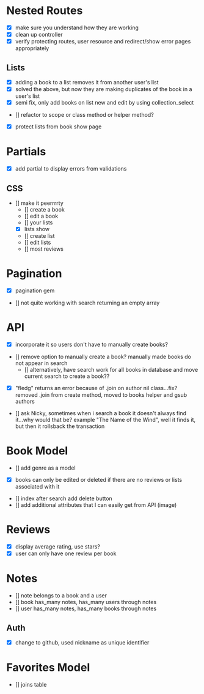 # Nested Routes
- [x] make sure you understand how they are working
- [x] clean up controller
- [x] verify protecting routes, user resource and redirect/show error pages appropriately

## Lists
- [x] adding a book to a list removes it from another user's list
- [X] solved the above, but now they are making duplicates of the book in a user's list
- [X] semi fix, only add books on list new and edit by using collection_select
- [] refactor to scope or class method or helper method?
- [x] protect lists from book show page

# Partials
- [X] add partial to display errors from validations 

## CSS
- [] make it peerrrrty
    - [] create a book
    - [] edit a book
    - [] your lists
    - [X] lists show
    - [] create list
    - [] edit lists
    - [] most reviews

# Pagination
- [x] pagination gem
- [] not quite working with search returning an empty array

# API
- [X] incorporate it so users don't have to manually create books?
- [] remove option to manually create a book? manually made books do not appear in search
  - [] alternatively, have search work for all books in database and move current search to create a book??
- [x] "fledg" returns an error because of .join on author nil class...fix? removed .join from create method, moved to books helper and gsub authors
- [] ask Nicky, sometimes when i search a book it doesn't always find it...why would that be? example "The Name of the Wind", well it finds it, but then it rollsback the transaction

# Book Model
- [] add genre as a model
- [x] books can only be edited or deleted if there are no reviews or lists associated with it
- [] index after search add delete button 
- [] add additional attributes that I can easily get from API (image)

# Reviews
- [x] display average rating, use stars?
- [x] user can only have one review per book

# Notes
- [] note belongs to a book and a user
- [] book has_many notes, has_many users through notes
- [] user has_many notes, has_many books through notes

## Auth
- [x] change to github, used nickname as unique identifier

# Favorites Model
- [] joins table

